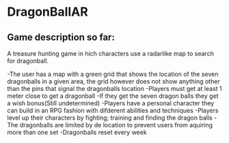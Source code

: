 # DragonBallAR

## Game description so far:

A treasure hunting game in hich characters use a radarlike map to search for dragonball.


-The user has a map with a  green grid that shows the location of the seven dragonballs in a given area, the grid however does not show anything other than the pins that signal the dragonballs location
-Players must get at least 1 meter close to get a dragonball
-If they get the seven dragon balls they get a wish bonus(Still undetermined)
-Players have a personal character they can build in an RPG fashion with difderent abilities and techniques
-Players level up their characters by fighting; training and finding the dragon balls
-The dragonballs are limited by de location to prevent users from aquiring more than one set
-Dragonballs reset every week
